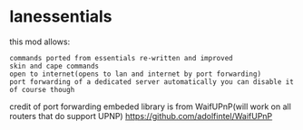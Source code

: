 # lanessentials

this mod allows:
```
commands ported from essentials re-written and improved
skin and cape commands
open to internet(opens to lan and internet by port forwarding)
port forwarding of a dedicated server automatically you can disable it of course though
```

credit of port forwarding embeded library is from WaifUPnP(will work on all routers that do support UPNP)
https://github.com/adolfintel/WaifUPnP

